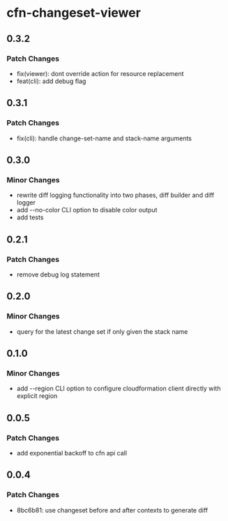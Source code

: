 # cfn-changeset-viewer

## 0.3.2

### Patch Changes

- fix(viewer): dont override action for resource replacement
- feat(cli): add debug flag

## 0.3.1

### Patch Changes

- fix(cli): handle change-set-name and stack-name arguments

## 0.3.0

### Minor Changes

- rewrite diff logging functionality into two phases, diff builder and diff logger
- add --no-color CLI option to disable color output
- add tests

## 0.2.1

### Patch Changes

- remove debug log statement

## 0.2.0

### Minor Changes

- query for the latest change set if only given the stack name

## 0.1.0

### Minor Changes

- add --region CLI option to configure cloudformation client directly with explicit region

## 0.0.5

### Patch Changes

- add exponential backoff to cfn api call

## 0.0.4

### Patch Changes

- 8bc6b81: use changeset before and after contexts to generate diff

